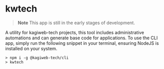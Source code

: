 # kwtech
> **Note**
This app is still in the early stages of development.

A utility for kagiweb-tech projects, this tool includes administrative automations and can generate base code for applications. To use the CLI app, simply run the following snippet in your terminal, ensuring NodeJS is installed on your system.

```
> npm i -g @kagiweb-tech/cli
> kwtech
```